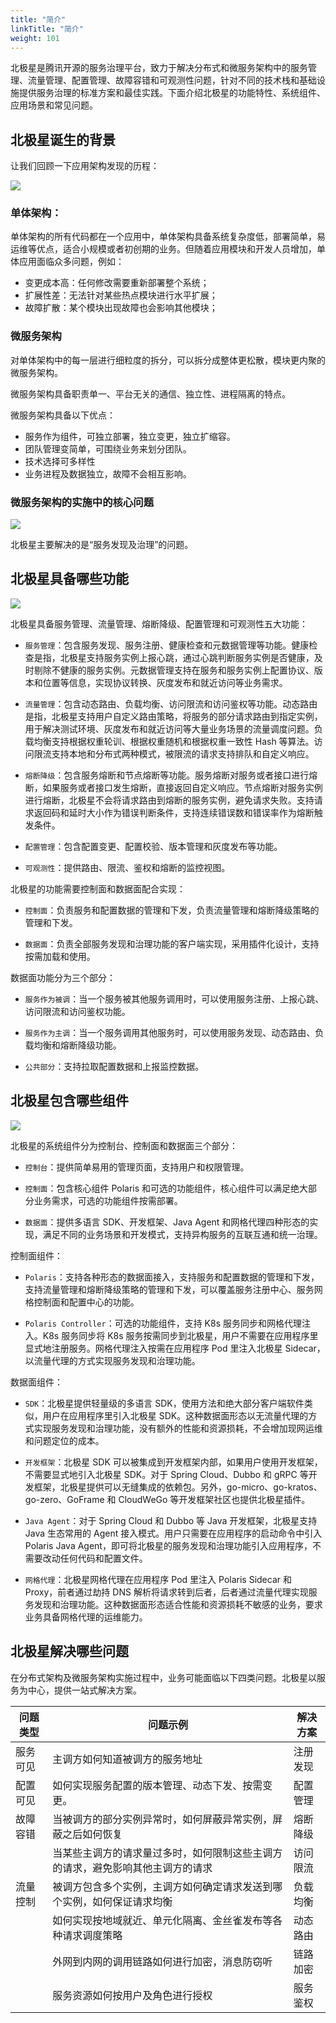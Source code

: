 ```yaml
---
title: "简介"
linkTitle: "简介"
weight: 101
---
```


北极星是腾讯开源的服务治理平台，致力于解决分布式和微服务架构中的服务管理、流量管理、配置管理、故障容错和可观测性问题，针对不同的技术栈和基础设施提供服务治理的标准方案和最佳实践。下面介绍北极星的功能特性、系统组件、应用场景和常见问题。

## 北极星诞生的背景

让我们回顾一下应用架构发现的历程：

![](../图片/简介/单体到微服务.png)

### 单体架构：

单体架构的所有代码都在一个应用中，单体架构具备系统复杂度低，部署简单，易运维等优点，适合小规模或者初创期的业务。但随着应用模块和开发人员增加，单体应用面临众多问题，例如：

- 变更成本高：任何修改需要重新部署整个系统；
- 扩展性差：无法针对某些热点模块进行水平扩展；
- 故障扩散：某个模块出现故障也会影响其他模块；

### 微服务架构

对单体架构中的每一层进行细粒度的拆分，可以拆分成整体更松散，模块更内聚的微服务架构。

微服务架构具备职责单一、平台无关的通信、独立性、进程隔离的特点。

微服务架构具备以下优点：

- 服务作为组件，可独立部署，独立变更，独立扩缩容。
- 团队管理变简单，可围绕业务来划分团队。
- 技术选择可多样性
- 业务进程及数据独立，故障不会相互影响。

### 微服务架构的实施中的核心问题

![](../图片/简介/微服务架构核心问题.png)

北极星主要解决的是“服务发现及治理”的问题。

## 北极星具备哪些功能

![](../图片/简介/功能特性.png)

北极星具备服务管理、流量管理、熔断降级、配置管理和可观测性五大功能：

- `服务管理`：包含服务发现、服务注册、健康检查和元数据管理等功能。健康检查是指，北极星支持服务实例上报心跳，通过心跳判断服务实例是否健康，及时剔除不健康的服务实例。元数据管理支持在服务和服务实例上配置协议、版本和位置等信息，实现协议转换、灰度发布和就近访问等业务需求。

- `流量管理`：包含动态路由、负载均衡、访问限流和访问鉴权等功能。动态路由是指，北极星支持用户自定义路由策略，将服务的部分请求路由到指定实例，用于解决测试环境、灰度发布和就近访问等大量业务场景的流量调度问题。负载均衡支持根据权重轮训、根据权重随机和根据权重一致性 Hash 等算法。访问限流支持本地和分布式两种模式，被限流的请求支持排队和自定义响应。

- `熔断降级`：包含服务熔断和节点熔断等功能。服务熔断对服务或者接口进行熔断，如果服务或者接口发生熔断，直接返回自定义响应。节点熔断对服务实例进行熔断，北极星不会将请求路由到熔断的服务实例，避免请求失败。支持请求返回码和延时大小作为错误判断条件，支持连续错误数和错误率作为熔断触发条件。

- `配置管理`：包含配置变更、配置校验、版本管理和灰度发布等功能。

- `可观测性`：提供路由、限流、鉴权和熔断的监控视图。

北极星的功能需要控制面和数据面配合实现：

- `控制面`：负责服务和配置数据的管理和下发，负责流量管理和熔断降级策略的管理和下发。

- `数据面`：负责全部服务发现和治理功能的客户端实现，采用插件化设计，支持按需加载和使用。

数据面功能分为三个部分：

- `服务作为被调`：当一个服务被其他服务调用时，可以使用服务注册、上报心跳、访问限流和访问鉴权功能。

- `服务作为主调`：当一个服务调用其他服务时，可以使用服务发现、动态路由、负载均衡和熔断降级功能。

- `公共部分`：支持拉取配置数据和上报监控数据。

## 北极星包含哪些组件

![](../图片/简介/系统组件.png)

北极星的系统组件分为控制台、控制面和数据面三个部分：

- `控制台`：提供简单易用的管理页面，支持用户和权限管理。

- `控制面`：包含核心组件 Polaris 和可选的功能组件，核心组件可以满足绝大部分业务需求，可选的功能组件按需部署。

- `数据面`：提供多语言 SDK、开发框架、Java Agent 和网格代理四种形态的实现，满足不同的业务场景和开发模式，支持异构服务的互联互通和统一治理。

控制面组件：

- `Polaris`：支持各种形态的数据面接入，支持服务和配置数据的管理和下发，支持流量管理和熔断降级策略的管理和下发，可以覆盖服务注册中心、服务网格控制面和配置中心的功能。

- `Polaris Controller`：可选的功能组件，支持 K8s 服务同步和网格代理注入。K8s 服务同步将 K8s 服务按需同步到北极星，用户不需要在应用程序里显式地注册服务。网格代理注入按需在应用程序 Pod 里注入北极星 Sidecar，以流量代理的方式实现服务发现和治理功能。

数据面组件：

- `SDK`：北极星提供轻量级的多语言 SDK，使用方法和绝大部分客户端软件类似，用户在应用程序里引入北极星 SDK。这种数据面形态以无流量代理的方式实现服务发现和治理功能，没有额外的性能和资源损耗，不会增加现网运维和问题定位的成本。

- `开发框架`：北极星 SDK 可以被集成到开发框架内部，如果用户使用开发框架，不需要显式地引入北极星 SDK。对于 Spring Cloud、Dubbo 和 gRPC 等开发框架，北极星提供可以无缝集成的依赖包。另外，go-micro、go-kratos、go-zero、GoFrame 和 CloudWeGo 等开发框架社区也提供北极星插件。

- `Java Agent`：对于 Spring Cloud 和 Dubbo 等 Java 开发框架，北极星支持 Java 生态常用的 Agent 接入模式。用户只需要在应用程序的启动命令中引入 Polaris Java Agent，即可将北极星的服务发现和治理功能引入应用程序，不需要改动任何代码和配置文件。

- `网格代理`：北极星网格代理在应用程序 Pod 里注入 Polaris Sidecar 和 Proxy，前者通过劫持 DNS 解析将请求转到后者，后者通过流量代理实现服务发现和治理功能。这种数据面形态适合性能和资源损耗不敏感的业务，要求业务具备网格代理的运维能力。

## 北极星解决哪些问题

在分布式架构及微服务架构实施过程中，业务可能面临以下四类问题。北极星以服务为中心，提供一站式解决方案。

| 问题类型 | 问题示例                                                     | 解决方案 |
| -------- | ------------------------------------------------------------ | -------- |
| 服务可见 | 主调方如何知道被调方的服务地址                               | 注册发现 |
| 配置可见 | 如何实现服务配置的版本管理、动态下发、按需变更。             | 配置管理 |
| 故障容错 | 当被调方的部分实例异常时，如何屏蔽异常实例，屏蔽之后如何恢复 | 熔断降级 |
|          | 当某些主调方的请求量过多时，如何限制这些主调方的请求，避免影响其他主调方的请求 | 访问限流 |
| 流量控制 | 被调方包含多个实例，主调方如何确定请求发送到哪个实例，如何保证请求均衡 | 负载均衡 |
|          | 如何实现按地域就近、单元化隔离、金丝雀发布等各种请求调度策略 | 动态路由 |
|          | 外网到内网的调用链路如何进行加密，消息防窃听                 | 链路加密 |
|          | 服务资源如何按用户及角色进行授权                             | 服务鉴权 |
